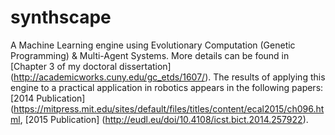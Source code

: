 # synthscape
A Machine Learning engine using Evolutionary Computation (Genetic Programming) & Multi-Agent Systems. More details can be found in 
[Chapter 3 of my doctoral dissertation] (http://academicworks.cuny.edu/gc_etds/1607/). The results of applying this engine to a practical application in robotics appears in the following papers: 
[2014 Publication] (https://mitpress.mit.edu/sites/default/files/titles/content/ecal2015/ch096.html,
[2015 Publication] (http://eudl.eu/doi/10.4108/icst.bict.2014.257922).

